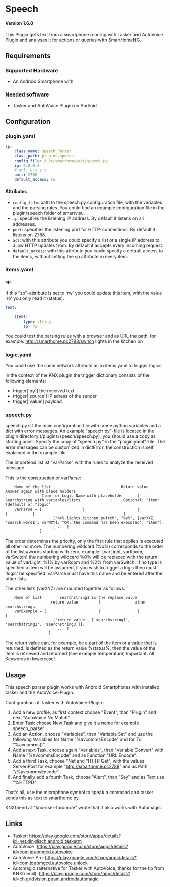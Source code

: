 # Speech

#### Version 1.6.0

This Plugin gets text from a smartphone running with Tasker and AutoVoice Plugin and analyses it for actions or queries with SmartHomeNG.

## Requirements
### Supported Hardware

* An Android Smartphone with

### Needed software

* Tasker and AutoVoice Plugin on Android

## Configuration

### plugin.yaml

```yaml
sp:
    class_name: Speech_Parser
    class_path: plugins.speech
    config_file: /usr/smarthome/etc/speech.py
    ip: 0.0.0.0
    # acl: w.x.y.z
    port: 2788
    default_access: rw
```

#### Attributes
  * `config_file`: path to the speech.py configuration file, with the variables and the parsing rules. You could find an example configuration file in the plugin/speech folder of smartvisu.
  * `ip`: specifies the listening IP address. By default it listens on all addresses.
  * `port`: specifies the listening port for HTTP-connections. By default it listens on 2788.
  * `acl`: with this attribute you could specify a list or a single IP address to allow HTTP updates from. By default it accepts every incoming request.
  * `default_access`: with this attribute you could specify a default access to the items, without setting the sp attribute in every item.


### items.yaml

#### sp

If this "sp"-attribute is set to 'rw' you could update this item, with the value 'ro' you only read it (status).

```yaml
test:

    item1:
        type: string
        sp: rw
```

You could test the parsing rules with a browser and as URL the path, for example: http://smarthome.pi:2788/switch lights in the kitchen on

### logic.yaml

You could use the same network attribute as in items.yaml to trigger logics.

In the context of the KNX plugin the trigger dictionary consists of the following elements:

* trigger['by']     the received text
* trigger['source']     IP adress of the sender
* trigger['value']     payload

### speech.py

speech.py ist the main configuration file with some python variables and a dict with error messages.
An example "speech.py"-file is located in the plugin directory (/plugins/speech/speech.py), you should use a copy as starting point. Specify the copy of "speech.py" in the "plugin.yaml"-file.
The error messages can be customized in dictError, the construction is self explained in the example-file.

The importend list ist "varParse" with the rules to analyze the received message.

This is the construction of varParse:
```
    Name of the list                               Return value                              Answer again with place holders
          |     Item- or Logic-Name with placeholder      | Searchstring with variables/lists             |     Optional: "item" (default) or "logic"
    varParse = [                  |                       |                   |           |                  |                    |
                     ["%x%.lights.kitchen.switch", "%y%", [varXYZ, 'search word1', varWXY], "OK, the command has been executed", 'item'],
                     [ ... ]
               ]
```

The order determines the priority, only the first rule that applies is executed all other no more.
The numbering wildcard (%x%) corresponds to the order of the lists/words starting with zero,
example: [varLight, varRoom, varSwitch] the numbering wildcard %0% will be replaced with the return value of varLight, %1% by varRoom and %2% from varSwitch.
If no type is specified a item will be assumed, if you wish to trigger a logic then must 'logic' be specified.
varParse must have this name and be entered after the other lists.

The other lists (varXYZ) are mounted together as follows:

```
    Name of list        searchstring1 is the replace value
          |         return value         |               other searchstrings
    varExample = [       |               |                |               |
                     ['return_value', ['searchstring1', 'searchstring2', 'searchstring3']],
                     [ ... ]
                   ]
```

The return value can, for example, be a part of the item or a value that is returned.
Is defined as the return value %status%, then the value of the item is retrieved and returned (see example temperature)
Important: All Keywords in lowercase!

## Usage

This speech parser plugin works with Android Smartphones with installed tasker and the AutoVoice-Plugin.

Configuration of Tasker with AutoVoice-Plugin:

1. Add a new profile, as first context choose "Event", than "Plugin" and next "AutoVoice No Match".
2. Enter Task choose New Task and give it a name for example speech_parser
3. Add an Action, choose "Variables", than "Variable Set" and use the following Variables for Name "%avcommsEncode" and for To "%avcomms()"
4. Add a next Task, choose again "Variables", than "Variable Convert" with Name "%avcommsEncode" and as Function "URL Encode".
5. Add a third Task, choose "Net and "HTTP Get", with the values Server:Port for example "http://smarthome.pi:2788" and as Path "/%avcommsEncode".
6. And finally add a fourth Task, choose "Alert", than "Say" and as Text use "%HTTPD"

That's all, use the microphone symbol to speak a command and tasker sends this as text to smarthome.py.

KNXfriend at "knx-user-forum.de" wrote that it also works with Automagic.

## Links

* Tasker: https://play.google.com/store/apps/details?id=net.dinglisch.android.taskerm
* AutoVoice: https://play.google.com/store/apps/details?id=com.joaomgcd.autovoice
* AutoVoice Pro: https://play.google.com/store/apps/details?id=com.joaomgcd.autovoice.unlock
* Automagic (alternative for Tasker with AutoVoice, thanks for the tip from KNXfriend): https://play.google.com/store/apps/details?id=ch.gridvision.ppam.androidautomagic


